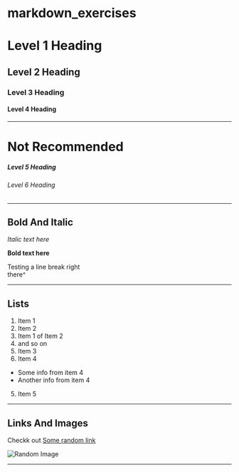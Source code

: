 # markdown_exercises

# Level 1 Heading

## Level 2 Heading

### Level 3 Heading

#### Level 4 Heading 

--- 

# Not Recommended 

##### Level 5 Heading

###### Level 6 Heading 

---

## Bold And Italic

_Italic text here_

**Bold text here** 

Testing a line break right  
there^

---

## Lists

1. Item 1
2. Item 2
  1.  Item 1 of Item 2
  2.  and so on
3. Item 3
4. Item 4
  - Some info from item 4  
  - Another info from item 4
5. Item 5

---

## Links And Images

Checkk out [Some random link](https://randomuser.me/)

![Random Image](https://picsum.photos/200/300)

---

